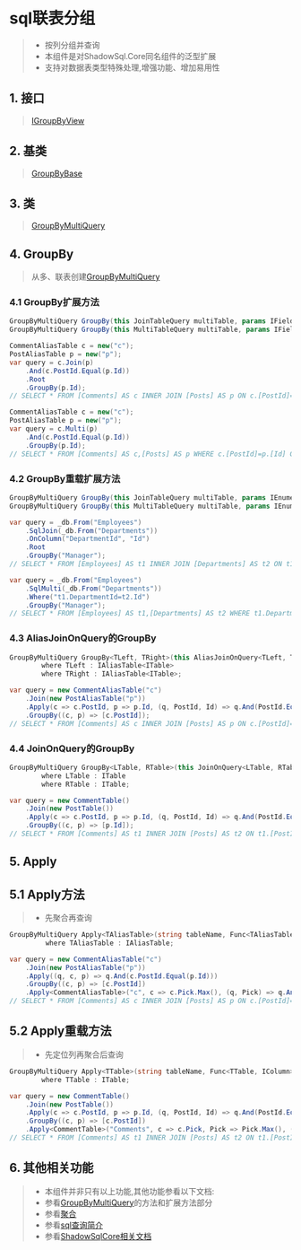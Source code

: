 # sql联表分组
>* 按列分组并查询
>* 本组件是对ShadowSql.Core同名组件的泛型扩展
>* 支持对数据表类型特殊处理,增强功能、增加易用性

## 1. 接口
>[IGroupByView](xref:ShadowSql.Identifiers.IGroupByView)

## 2. 基类
>[GroupByBase](xref:ShadowSql.GroupBy.GroupByBase)

## 3. 类
>[GroupByMultiQuery](xref:ShadowSql.GroupBy.GroupByMultiQuery)

## 4. GroupBy
>从多、联表创建[GroupByMultiQuery](xref:ShadowSql.GroupBy.GroupByMultiQuery)
### 4.1 GroupBy扩展方法
```csharp
GroupByMultiQuery GroupBy(this JoinTableQuery multiTable, params IFieldView[] fields);
GroupByMultiQuery GroupBy(this MultiTableQuery multiTable, params IFieldView[] fields);
```
```csharp
CommentAliasTable c = new("c");
PostAliasTable p = new("p");
var query = c.Join(p)
    .And(c.PostId.Equal(p.Id))
    .Root
    .GroupBy(p.Id);
// SELECT * FROM [Comments] AS c INNER JOIN [Posts] AS p ON c.[PostId]=p.[Id] GROUP BY p.[Id]
```
```csharp
CommentAliasTable c = new("c");
PostAliasTable p = new("p");
var query = c.Multi(p)
    .And(c.PostId.Equal(p.Id))
    .GroupBy(p.Id);
// SELECT * FROM [Comments] AS c,[Posts] AS p WHERE c.[PostId]=p.[Id] GROUP BY p.[Id]
```

### 4.2 GroupBy重载扩展方法
```csharp
GroupByMultiQuery GroupBy(this JoinTableQuery multiTable, params IEnumerable<string> columnNames);
GroupByMultiQuery GroupBy(this MultiTableQuery multiTable, params IEnumerable<string> columnNames);
```
```csharp
var query = _db.From("Employees")
    .SqlJoin(_db.From("Departments"))
    .OnColumn("DepartmentId", "Id")
    .Root
    .GroupBy("Manager");
// SELECT * FROM [Employees] AS t1 INNER JOIN [Departments] AS t2 ON t1.[DepartmentId]=t2.[Id] GROUP BY [Manager]
```
```csharp
var query = _db.From("Employees")
    .SqlMulti(_db.From("Departments"))
    .Where("t1.DepartmentId=t2.Id")
    .GroupBy("Manager");
// SELECT * FROM [Employees] AS t1,[Departments] AS t2 WHERE t1.DepartmentId=t2.Id GROUP BY [Manager]
```

### 4.3 AliasJoinOnQuery的GroupBy
```csharp
GroupByMultiQuery GroupBy<TLeft, TRight>(this AliasJoinOnQuery<TLeft, TRight> joinOn, Func<TLeft, TRight, IFieldView[]> select)
        where TLeft : IAliasTable<ITable>
        where TRight : IAliasTable<ITable>;
```
```csharp
var query = new CommentAliasTable("c")
    .Join(new PostAliasTable("p"))
    .Apply(c => c.PostId, p => p.Id, (q, PostId, Id) => q.And(PostId.Equal(Id)))
    .GroupBy((c, p) => [c.PostId]);
// SELECT * FROM [Comments] AS c INNER JOIN [Posts] AS p ON c.[PostId]=p.[Id] GROUP BY c.[PostId]
```

### 4.4 JoinOnQuery的GroupBy
```csharp
GroupByMultiQuery GroupBy<LTable, RTable>(this JoinOnQuery<LTable, RTable> joinOn, Func<LTable, RTable, IColumn[]> select)
        where LTable : ITable
        where RTable : ITable;
```
```csharp
var query = new CommentTable()
    .Join(new PostTable())
    .Apply(c => c.PostId, p => p.Id, (q, PostId, Id) => q.And(PostId.Equal(Id)))
    .GroupBy((c, p) => [p.Id]);
// SELECT * FROM [Comments] AS t1 INNER JOIN [Posts] AS t2 ON t1.[PostId]=t2.[Id] GROUP BY t2.[Id]
```

## 5. Apply
## 5.1 Apply方法
>* 先聚合再查询
```csharp
GroupByMultiQuery Apply<TAliasTable>(string tableName, Func<TAliasTable, IAggregateField> aggregate, Func<Logic, IAggregateField, Logic> query)
         where TAliasTable : IAliasTable;
```
```csharp
var query = new CommentAliasTable("c")
    .Join(new PostAliasTable("p"))
    .Apply((q, c, p) => q.And(c.PostId.Equal(p.Id)))
    .GroupBy((c, p) => [c.PostId])
    .Apply<CommentAliasTable>("c", c => c.Pick.Max(), (q, Pick) => q.And(Pick.GreaterValue(10)));
// SELECT * FROM [Comments] AS c INNER JOIN [Posts] AS p ON c.[PostId]=p.[Id] GROUP BY c.[PostId] HAVING MAX(c.[Pick])>10
```

## 5.2 Apply重载方法
>* 先定位列再聚合后查询
```csharp
GroupByMultiQuery Apply<TTable>(string tableName, Func<TTable, IColumn> select, Func<IColumn, IAggregateField> aggregate, Func<Logic, IAggregateField, Logic> query)
        where TTable : ITable;
```
```csharp
var query = new CommentTable()
    .Join(new PostTable())
    .Apply(c => c.PostId, p => p.Id, (q, PostId, Id) => q.And(PostId.Equal(Id)))
    .GroupBy((c, p) => [c.PostId])
    .Apply<CommentTable>("Comments", c => c.Pick, Pick => Pick.Max(), (q, Pick) => q.And(Pick.GreaterValue(10)));
// SELECT * FROM [Comments] AS t1 INNER JOIN [Posts] AS t2 ON t1.[PostId]=t2.[Id] GROUP BY t1.[PostId] HAVING MAX(t1.[Pick])>10
```

## 6. 其他相关功能
>* 本组件并非只有以上功能,其他功能参看以下文档:
>* 参看[GroupByMultiQuery](xref:ShadowSql.GroupBy.GroupByMultiQuery)的方法和扩展方法部分
>* 参看[聚合](../../shadowcore/aggregate.md)
>* 参看[sql查询简介](./index.md)
>* 参看[ShadowSqlCore相关文档](../../shadowcore/query/groupby.md)
